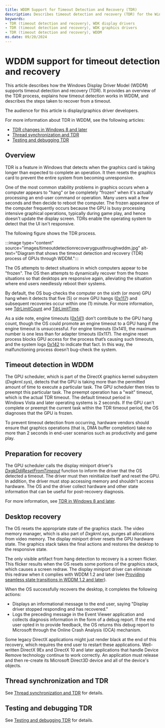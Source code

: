 ```yaml
---
title: WDDM Support for Timeout Detection and Recovery (TDR)
description: Describes timeout detection and recovery (TDR) for the Windows Display Driver Model (WDDM)
keywords:
- TDR (timeout detection and recovery), WDK display drivers
- TDR (timeout detection and recovery), WDK graphics drivers
- TDR (timeout detection and recovery), WDDM
ms.date: 09/20/2024
---
```


# WDDM support for timeout detection and recovery

This article describes how the Windows Display Driver Model (WDDM) supports timeout detection and recovery (TDR). It provides an overview of the TDR process, explains how timeout detection works in WDDM, and describes the steps taken to recover from a timeout.

The audience for this article is display/graphics driver developers.

For more information about TDR in WDDM, see the following articles:

* [TDR changes in Windows 8 and later](tdr-changes-in-windows-8.md)
* [Thread synchronization and TDR](thread-synchronization-and-tdr.md)
* [Testing and debugging TDR](tdr-registry-keys.md)

## Overview

TDR is a feature in Windows that detects when the graphics card is taking longer than expected to complete an operation. It then resets the graphics card to prevent the entire system from becoming unresponsive.

One of the most common stability problems in graphics occurs when a computer appears to "hang" or be completely "frozen" when it's actually processing an end-user command or operation. Many users wait a few seconds and then decide to reboot the computer. The frozen appearance of the computer frequently occurs because the GPU is busy processing intensive graphical operations, typically during game play, and hence doesn't update the display screen. TDRs enable the operating system to detect that the UI isn't responsive.

The following figure shows the TDR process.

:::image type="content" source="images/timeoutdetectionrecoverygpusthroughwddm.jpg" alt-text="Diagram that shows the timeout detection and recovery (TDR) process of GPUs through WDDM.":::

The OS attempts to detect situations in which computers appear to be "frozen". The OS then attempts to dynamically recover from the frozen situations so that desktops are responsive again, alleviating the situation where end users needlessly reboot their systems.

By default, the OS bug-checks the computer on the sixth (or more) GPU hang when it detects that five (5) or more GPU hangs ([0x117](../debugger/bug-check-0x117---video-tdr-timeout-detected.md)) and subsequent recoveries occur within one (1) minute. For more information, see [TdrLimitCount](tdr-registry-keys.md#tdrlimitcount) and [TdrLimitTime](tdr-registry-keys.md#tdrlimittime).

As a side note, engine timeouts ([0x141](../debugger/bug-check-0x141---video-engine-timeout-detected.md)) don’t contribute to the GPU hang count, though the OS could promote an engine timeout to a GPU hang if the engine timeout is unsuccessful. For engine timeouts (0x141), the maximum number is one less than for adapter timeouts (0x117). The engine reset process blocks GPU access for the process that’s causing such timeouts, and the system logs [0x142](../debugger/bug-check-0x142--video-tdr-application-blocked.md) to indicate that fact. In this way, the malfunctioning process doesn’t bug-check the system.

## Timeout detection in WDDM

The GPU scheduler, which is part of the DirectX graphics kernel subsystem (*Dxgkrnl.sys*), detects that the GPU is taking more than the permitted amount of time to execute a particular task. The GPU scheduler then tries to preempt this particular task. The preempt operation has a "wait" timeout, which is the actual TDR timeout. The default timeout period in Windows Vista and later operating systems is 2 seconds. If the GPU can't complete or preempt the current task within the TDR timeout period, the OS diagnoses that the GPU is frozen.

To prevent timeout detection from occurring, hardware vendors should ensure that graphics operations (that is, DMA buffer completion) take no more than 2 seconds in end-user scenarios such as productivity and game play.

## Preparation for recovery

The GPU scheduler calls the display miniport driver's [*DxgkDdiResetFromTimeout*](/windows-hardware/drivers/ddi/d3dkmddi/nc-d3dkmddi-dxgkddi_resetfromtimeout) function to inform the driver that the OS detected a timeout. The driver must then reinitialize itself and reset the GPU. In addition, the driver must stop accessing memory and shouldn't access hardware. The OS and the driver collect hardware and other state information that can be useful for post-recovery diagnosis.

For more information, see [TDR in Windows 8 and later](tdr-changes-in-windows-8.md).

## Desktop recovery

The OS resets the appropriate state of the graphics stack. The video memory manager, which is also part of *Dxgkrnl.sys*, purges all allocations from video memory. The display miniport driver resets the GPU hardware state. The graphics stack takes the final actions and restores the desktop to the responsive state.

The only visible artifact from hang detection to recovery is a screen flicker. This flicker results when the OS resets some portions of the graphics stack, which causes a screen redraw. The display miniport driver can eliminate this redraw when it complies with WDDM 1.2 and later (see [Providing seamless state transitions in WDDM 1.2 and later](seamless-state-transitions-in-wddm-1-2-and-later.md)).

When the OS successfully recovers the desktop, it completes the following actions:

* Displays an informational message to the end user, saying "Display driver stopped responding and has recovered."
* Logs the preceding message in the Event Viewer application and collects diagnosis information in the form of a debug report. If the end user opted in to provide feedback, the OS returns this debug report to Microsoft through the Online Crash Analysis (OCA) mechanism.

Some legacy DirectX applications might just render black at the end of this recovery, which requires the end user to restart these applications. Well-written DirectX 9Ex and DirectX 10 and later applications that handle Device Remove technology continue to work correctly. An application must release and then re-create its Microsoft Direct3D device and all of the device's objects.

## Thread synchronization and TDR

See [Thread synchronization and TDR](thread-synchronization-and-tdr.md) for details.

## Testing and debugging TDR

See [Testing and debugging TDR](tdr-registry-keys.md) for details.

